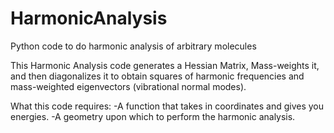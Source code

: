 # HarmonicAnalysis
Python code to do harmonic analysis of arbitrary molecules

This Harmonic Analysis code generates a Hessian Matrix, Mass-weights it, and then diagonalizes it to obtain squares of
harmonic frequencies and mass-weighted eigenvectors (vibrational normal modes).

What this code requires:
-A function that takes in coordinates and gives you energies.
-A geometry upon which to perform the harmonic analysis.
